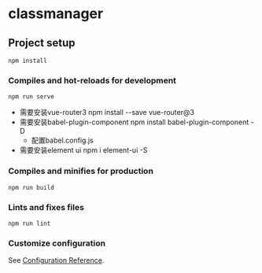 # classmanager

## Project setup
```
npm install
```

### Compiles and hot-reloads for development
```
npm run serve
```
- 需要安装vue-router3 npm install --save vue-router@3
- 需要安装babel-plugin-component npm install babel-plugin-component -D
  - 配置babel.config.js
- 需要安装element ui   npm i element-ui -S
### Compiles and minifies for production
```
npm run build
```

### Lints and fixes files
```
npm run lint
```

### Customize configuration
See [Configuration Reference](https://cli.vuejs.org/config/).
